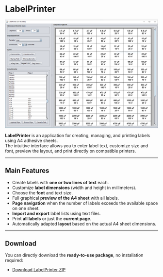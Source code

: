 # LabelPrinter

![Screenshot](screenshot.PNG)

**LabelPrinter** is an application for creating, managing, and printing labels using A4 adhesive sheets.  
The intuitive interface allows you to enter label text, customize size and font, preview the layout, and print directly on compatible printers.

---

## Main Features

- Create labels with **one or two lines of text** each.  
- Customize **label dimensions** (width and height in millimeters).  
- Choose the **font** and text size.  
- Full graphical **preview of the A4 sheet** with all labels.  
- **Page navigation** when the number of labels exceeds the available space on one sheet.  
- **Import and export** label lists using text files.  
- Print **all labels** or just the **current page**.  
- Automatically adapted **layout** based on the actual A4 sheet dimensions.

---

## Download

You can directly download the **ready-to-use package**, no installation required:

- [Download LabelPrinter ZIP](https://github.com/manufino/LabelPrinter/releases/download/1.0/LabelPrinter.zip)
